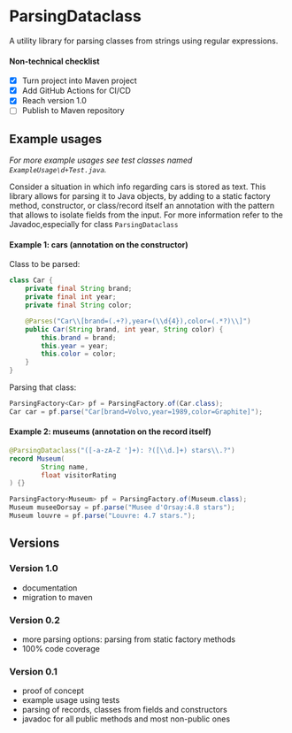 # ParsingDataclass

A utility library for parsing classes from strings using regular expressions.

#### Non-technical checklist
- [X] Turn project into Maven project
- [X] Add GitHub Actions for CI/CD
- [X] Reach version 1.0
- [ ] Publish to Maven repository

## Example usages
_For more example usages see test classes named `ExampleUsage\d+Test.java`._

Consider a situation in which info regarding cars is stored as text. This library
allows for parsing it to Java objects, by adding to a static factory method, 
constructor, or class/record itself an annotation with the pattern that allows to 
isolate fields from the input. For more information refer to the Javadoc,especially 
for class `ParsingDataclass`

#### Example 1: cars (annotation on the constructor)
Class to be parsed:
```java
class Car {
    private final String brand;
    private final int year;
    private final String color;

    @Parses("Car\\[brand=(.+?),year=(\\d{4}),color=(.*?)\\]")
    public Car(String brand, int year, String color) {
        this.brand = brand;
        this.year = year;
        this.color = color;
    }
}
```
Parsing that class:
```java
ParsingFactory<Car> pf = ParsingFactory.of(Car.class);
Car car = pf.parse("Car[brand=Volvo,year=1989,color=Graphite]");
```
#### Example 2: museums (annotation on the record itself)

```java
@ParsingDataclass("([-a-zA-Z ']+): ?([\\d.]+) stars\\.?")
record Museum(
        String name,
        float visitorRating
) {}
```
```java
ParsingFactory<Museum> pf = ParsingFactory.of(Museum.class);
Museum museeDorsay = pf.parse("Musee d'Orsay:4.8 stars");
Museum louvre = pf.parse("Louvre: 4.7 stars.");
```

## Versions
### Version 1.0
- documentation
- migration to maven
### Version 0.2
- more parsing options: parsing from static factory methods
- 100% code coverage
### Version 0.1
- proof of concept
- example usage using tests
- parsing of records, classes from fields and constructors
- javadoc for all public methods and most non-public ones
